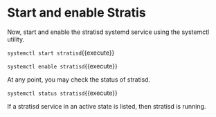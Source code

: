 # Start and enable Stratis

Now, start and enable the stratisd systemd service using the systemctl utility.

`systemctl start stratisd`{{execute}}

`systemctl enable stratisd`{{execute}}

At any point, you may check the status of stratisd.

`systemctl status stratisd`{{execute}}

If a stratisd service in an active state is listed, then stratisd is running.